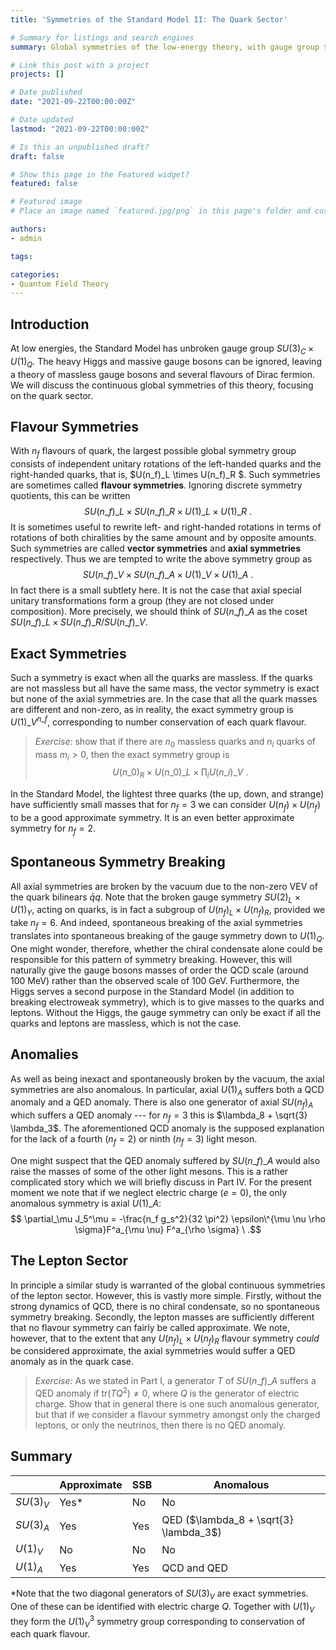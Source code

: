 ```yaml
---
title: 'Symmetries of the Standard Model II: The Quark Sector'

# Summary for listings and search engines
summary: Global symmetries of the low-energy theory, with gauge group $SU(3)_C \times U(1)_Q$ and Dirac mass terms for the fermions.

# Link this post with a project
projects: []

# Date published
date: "2021-09-22T00:00:00Z"

# Date updated
lastmod: "2021-09-22T00:00:00Z"

# Is this an unpublished draft?
draft: false

# Show this page in the Featured widget?
featured: false

# Featured image
# Place an image named `featured.jpg/png` in this page's folder and customize its options here.

authors:
- admin

tags:

categories:
- Quantum Field Theory
---
```


## Introduction

At low energies, the Standard Model has unbroken gauge group $SU(3)_C \times U(1)_Q$. The heavy Higgs and massive gauge bosons can be ignored, leaving a theory of massless gauge bosons and several flavours of Dirac fermion. We will discuss the continuous global symmetries of this theory, focusing on the quark sector.

## Flavour Symmetries

With $n_f$ flavours of quark, the largest possible global symmetry group consists of independent unitary rotations of the left-handed quarks and the right-handed quarks, that is, $U(n\_f)\_L \times U(n\_f)\_R $. Such symmetries are sometimes called **flavour symmetries**. Ignoring discrete symmetry quotients, this can be written
$$ SU(n\_f)\_L \times SU(n\_f)\_R \times U(1)\_L \times U(1)\_R  \ .$$
It is sometimes useful to rewrite left- and right-handed rotations in terms of rotations of both chiralities by the same amount and by opposite amounts. Such symmetries are called **vector symmetries** and **axial symmetries** respectively. Thus we are tempted to write the above symmetry group as
$$ SU(n\_f)\_V \times SU(n\_f)\_A \times U(1)\_V \times U(1)\_A  \ .$$
In fact there is a small subtlety here. It is not the case that axial special unitary transformations form a group (they are not closed under composition). More precisely, we should think of $SU(n\_f)\_A$ as the coset $SU(n\_f)\_L \times SU(n\_f)\_R  / SU(n\_f)\_V$.

## Exact Symmetries

Such a symmetry is exact when all the quarks are massless. If the quarks are not massless but all have the same mass, the vector symmetry is exact but none of the axial symmetries are. In the case that all the quark masses are different and non-zero, as in reality, the exact symmetry group is $U(1)\_V^{n\_f}$, corresponding to number conservation of each quark flavour.

>*Exercise:* show that if there are $n_0$ massless quarks and $n_i$ quarks of mass $m_i > 0$, then the exact symmetry group is
>$$  U(n\_0)_R \times U(n\_0)\_L \times \prod_i U(n\_i)\_V  \ .$$

In the Standard Model, the lightest three quarks (the up, down, and strange) have sufficiently small masses that for $n_f = 3$ we can consider $U(n_f) \times U(n_f)$ to be a good approximate symmetry. It is an even better approximate symmetry for $n_f = 2$.

## Spontaneous Symmetry Breaking

All axial symmetries are broken by the vacuum due to the non-zero VEV of the quark bilinears $\bar{q}q$. Note that the broken gauge symmetry $SU(2)_L \times U(1)_Y$, acting on quarks, is in fact a subgroup of $U(n_f)_L \times U(n_f)_R$, provided we take $n_f = 6$. And indeed, spontaneous breaking of the axial symmetries translates into spontaneous breaking of the gauge symmetry down to $U(1)_Q$. One might wonder, therefore, whether the chiral condensate alone could be responsible for this pattern of symmetry breaking. However, this will naturally give the gauge bosons masses of order the QCD scale (around $100\ \mathrm{MeV})$ rather than the observed scale of $100\ \mathrm{GeV}$. Furthermore, the Higgs serves a second purpose in the Standard Model (in addition to breaking electroweak symmetry), which is to give masses to the quarks and leptons. Without the Higgs, the gauge symmetry can only be exact if all the quarks and leptons are massless, which is not the case.

## Anomalies

As well as being inexact and spontaneously broken by the vacuum, the axial symmetries are also anomalous. In particular, axial $U(1)_A$ suffers both a QCD anomaly and a QED anomaly. There is also one generator of axial $SU(n_f)_A$ which suffers a QED anomaly --- for $n_f = 3$ this is $\lambda_8 + \sqrt{3} \lambda_3$. The aforementioned QCD anomaly is the supposed explanation for the lack of a fourth ($n_f = 2$) or ninth ($n_f = 3$) light meson. 

One might suspect that the QED anomaly suffered by $SU(n\_f)\_A$ would also raise the masses of some of the other light mesons. This is a rather complicated story which we will briefly discuss in Part IV. For the present moment we note that if we neglect electric charge ($e = 0$), the only anomalous symmetry is axial $U(1)\_A$:
$$ \partial_\mu J_5^\mu = -\frac{n_f g_s^2}{32 \pi^2} \epsilon\^{\mu \nu \rho \sigma}F^a_{\mu \nu} F^a_{\rho \sigma} \ .$$ 

## The Lepton Sector

In principle a similar study is warranted of the global continuous symmetries of the lepton sector. However, this is vastly more simple. Firstly, without the strong dynamics of QCD, there is no chiral condensate, so no spontaneous symmetry breaking. Secondly, the lepton masses are sufficiently different that no flavour symmetry can fairly be called approximate. We note, however, that to the extent that any $U(n_f)_L \times U(n_f)_R$ flavour symmetry *could* be considered approximate, the axial symmetries would suffer a QED anomaly as in the quark case.

>*Exercise:* As we stated in Part I, a generator $T$ of $SU(n\_f)\_A$ suffers a QED anomaly if $\mathrm{tr}(TQ^2) \neq 0$, where $Q$ is the generator of electric charge. Show that in general there is one such anomalous generator, but that if we consider a flavour symmetry amongst only the charged leptons, or only the neutrinos, then there is no QED anomaly.

## Summary

| | Approximate | SSB | Anomalous |
| ---------- | ---------- | ---------- | ---------- |
| $SU(3)_V$ |  Yes* |No | No |
| $SU(3)_A$ | Yes |Yes | QED ($\lambda_8 + \sqrt{3} \lambda_3$) | 
| $U(1)_V$ |  No |No | No |
| $U(1)_A$ | Yes |Yes | QCD and QED | 

*Note that the two diagonal generators of $SU(3)_V$ are exact symmetries. One of these can be identified with electric charge $Q$. Together with $U(1)_V$ they form the $U(1)^3_V$ symmetry group corresponding to conservation of each quark flavour.

